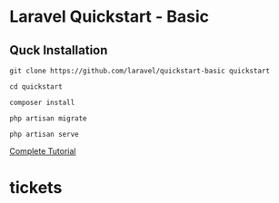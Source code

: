 # Laravel Quickstart - Basic

## Quck Installation

    git clone https://github.com/laravel/quickstart-basic quickstart

    cd quickstart

    composer install

    php artisan migrate

    php artisan serve

[Complete Tutorial](http://laravel.com/docs/quickstart)
# tickets
